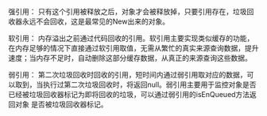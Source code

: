 强引用：
只有这个引用被释放之后，对象才会被释放掉，只要引用存在，垃圾回收器永远不会回收，这是最常见的New出来的对象。


软引用：
内存溢出之前通过代码回收的引用。软引用主要实现类似缓存的功能，在内存足够的情况下直接通过软引用取值，无需从繁忙的真实来源查询数据，提升速度；当内存不足时，自动删除这部分缓存数据，从真正的来源查询这些数据。


弱引用：
第二次垃圾回收时回收的引用，短时间内通过弱引用取对应的数据，可以取到，当执行过第二次垃圾回收时，将返回null。弱引用主要用于监控对象是否已经被垃圾回收器标记为即将回收的垃圾，可以通过弱引用的isEnQueued方法返回对象
是否被垃圾回收器标记。










